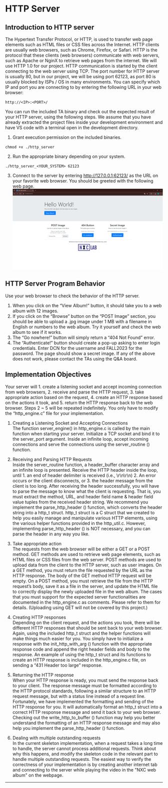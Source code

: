 # HTTP Server

## Introduction to HTTP server
The Hypertext Transfer Protocol, or HTTP, is used to transfer web page elements such as HTML files or CSS files across the Internet. HTTP clients are usually web browsers, such as Chrome, Firefox, or Safari. HTTP is the protocol that these clients (web browsers) communicate with web servers, such as Apache or NginX to retrieve web pages from the internet. We will use HTTP 1.0 for our project.
HTTP communication is started by the client connecting to the web server using TCP. The port number for HTTP server is usually 80, but in our project, we will be using port 62123, as port 80 is usually blocked by ISPs / OS in many environments. You can specify which IP and port you are connecting to by entering the following URL in your web browser: 
```
http://<IP>:<PORT>/
```
You can run the included TA binary and check out the expected result of your HTTP server, using the following steps. We assume that you have already extracted the project files inside your development environment and have VS code with a terminal open in the development directory. 
1. Grant execution permission on the included binaries.
```
chmod +x ./http_server
```
2. Run the appropriate binary depending on your system.
```
./http_server_<YOUR_SYSTEM> 62123
```
3. Connect to the server by entering http://127.0.0.1:62123/ as the URL on your favorite web browser. You should be greeted with the following web page.
![HTTP_home.png](./HTTP_home.png)

## HTTP Server Program Behavior
Use your web browser to check the behavior of the HTTP server.
1. When you click on the “View Album!” button, it should take you to a web album with 12 images. 
2. If you click on the “Browse” button on the “POST Image” section, you should be able to upload a .jpg image under 1 MB with a filename in English or numbers to the web album. Try it yourself and check the web album to see if it works. 
3. The “Go nowhere!” button will simply return a “404 Not Found” error.
4. The “Authenticate!” button should create a pop-up asking to enter login credentials. Enter DCN for the username and FALL2023 for the password. The page should show a secret image.
If any of the above does not work, please contact the TAs using the Q&A board.

## Implementation Objectives
Your server will 1. create a listening socket and accept incoming connection from web browsers, 2. receive and parse the HTTP request, 3. take appropriate action based on the request, 4. create an HTTP response based on the actions it took, and 5. return the HTTP response back to the web browser. Steps 2 ~ 5 will be repeated indefinitely. 
You only have to modify the “http_engine.c” file for your implementation.
1. Creating a Listening Socket and Accepting Connections\
The function server_engine() in http_engine.c is called by the main function when starting your server. Initialize a TCP socket and bind it to the server_port argument. Inside an infinite loop, accept incoming connections and serve the connections using the server_routine () function.

2. Receiving and Parsing HTTP Requests\
Inside the server_routine function, a header_buffer character array and an infinite loop is presented. Receive the HTTP header inside the loop, until 1. an end of header delimiter is received (i.e., \r\n\r\n) 2. An error occurs or the client disconnects, or 3. the header message from the client is too long.
After receiving the header successfully, you will have to parse the message to know what the client is requesting. That is, you must extract the method, URL, and header field name & header field value tuples from the received header string. 
We recommend you implement the parse_http_header () function, which converts the header string into a http_t struct. http_t struct is a C struct that we created to help you easily manage and manipulate various HTTP elements, using the various helper functions provided in the http_util.c. However, implementing parse_http_header () is NOT necessary, and you can parse the header in any way you like.

3. Take appropriate action\
The requests from the web browser will be either a GET or a POST method. GET methods are used to retrieve web page elements, such as HTML files or CSS files from the web server. POST methods are used to upload data from the client to the HTTP server, such as user images.
On a GET method, you must return the file requested by the URL as the HTTP response. The body of the GET method HTTP request will be empty. 
On a POST method, you must retrieve the file from the HTTP request’s body, save it as a file in the server, and update the HTML file to correctly display the newly uploaded file in the web album.
The cases that you must support for the expected server functionalities are documented in the http_engine.c as comments. Please refer to them for details.
(Uploading using GET will not be covered by this project.)

4. Creating HTTP responses\
Depending on the client request, and the actions you took, there will be different HTTP responses that should be sent back to your web browser. Again, using the included http_t struct and the helper functions will make things much easier for you. You simply have to initialize a response with the init_http_with_arg () function with the appropriate response code and append the right header fields and body to the response.
An example of using the http_t struct and its functions to create an HTTP response is included in the http_engine.c file, on sending a “431 Header too large” response.

5. Returning the HTTP response\
When your HTTP response is ready, you must send the response back to your client. The response message must be formatted according to the HTTP protocol standards, following a similar structure to an HTTP request message, but with a status line instead of a request line.
Fortunately, we have implemented the formatting and sending of the HTTP response for you. It will automatically format an http_t struct into a correct HTTP response message and send it back to your web browser. Checking out the write_http_to_buffer () function may help you better understand the formatting of an HTTP response message and may also help you implement the parse_http_header () function.

6. Dealing with multiple outstanding requests\
In the current skeleton implementation, when a request takes a long time to handle, the server cannot process additional requests.
Think about why this happens, and modify the skeleton code in the relevant part to handle multiple outstanding requests.
The easiest way to verify the correctness of your implementation is by creating another internet tab and connecting to the server while playing the video in the "NXC web album" on the webpage.

---
